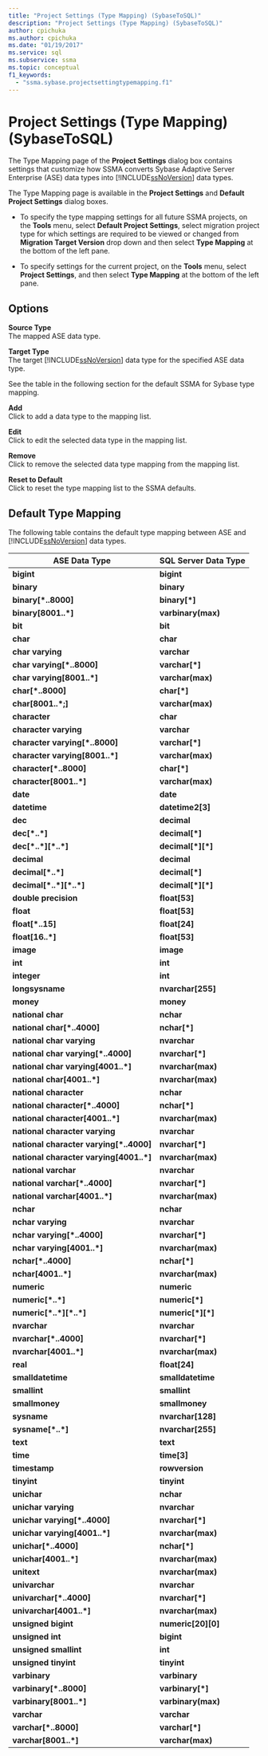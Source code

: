```yaml
---
title: "Project Settings (Type Mapping) (SybaseToSQL)"
description: "Project Settings (Type Mapping) (SybaseToSQL)"
author: cpichuka
ms.author: cpichuka
ms.date: "01/19/2017"
ms.service: sql
ms.subservice: ssma
ms.topic: conceptual
f1_keywords:
  - "ssma.sybase.projectsettingtypemapping.f1"
---
```

# Project Settings (Type Mapping) (SybaseToSQL)
The Type Mapping page of the **Project Settings** dialog box contains settings that customize how SSMA converts Sybase Adaptive Server Enterprise (ASE) data types into [!INCLUDE[ssNoVersion](../../includes/ssnoversion-md.md)] data types.  
  
The Type Mapping page is available in the **Project Settings** and **Default Project Settings** dialog boxes.  
  
-   To specify the type mapping settings for all future SSMA projects, on the **Tools** menu, select **Default Project Settings**, select migration project type for which settings are required to be viewed or changed from **Migration Target Version** drop down and then select **Type Mapping** at the bottom of the left pane.  
  
-   To specify settings for the current project, on the **Tools** menu, select **Project Settings**, and then select **Type Mapping** at the bottom of the left pane.  
  
## Options  
**Source Type**  
The mapped ASE data type.  
  
**Target Type**  
The target [!INCLUDE[ssNoVersion](../../includes/ssnoversion-md.md)] data type for the specified ASE data type.  
  
See the table in the following section for the default SSMA for Sybase type mapping.  
  
**Add**  
Click to add a data type to the mapping list.  
  
**Edit**  
Click to edit the selected data type in the mapping list.  
  
**Remove**  
Click to remove the selected data type mapping from the mapping list.  
  
**Reset to Default**  
Click to reset the type mapping list to the SSMA defaults.  
  
## Default Type Mapping  
The following table contains the default type mapping between ASE and [!INCLUDE[ssNoVersion](../../includes/ssnoversion-md.md)] data types.  
  
|ASE Data Type|SQL Server Data Type|  
|-----------------|------------------------|  
|**bigint**|**bigint**|  
|**binary**|**binary**|  
|**binary[\*..8000]**|**binary[\*]**|  
|**binary[8001..\*]**|**varbinary(max)**|  
|**bit**|**bit**|  
|**char**|**char**|  
|**char varying**|**varchar**|  
|**char varying[\*..8000]**|**varchar[\*]**|  
|**char varying[8001..\*]**|**varchar(max)**|  
|**char[\*..8000]**|**char[\*]**|  
|**char[8001..\*;]**|**varchar(max)**|  
|**character**|**char**|  
|**character varying**|**varchar**|  
|**character varying[\*..8000]**|**varchar[\*]**|  
|**character varying[8001..\*]**|**varchar(max)**|  
|**character[\*..8000]**|**char[\*]**|  
|**character[8001..\*]**|**varchar(max)**|  
|**date**|**date**|  
|**datetime**|**datetime2[3]**|  
|**dec**|**decimal**|  
|**dec[\*..\*]**|**decimal[\*]**|  
|**dec[\*..\*][\*..\*]**|**decimal[\*][\*]**|  
|**decimal**|**decimal**|  
|**decimal[\*..\*]**|**decimal[\*]**|  
|**decimal[\*..\*][\*..\*]**|**decimal[\*][\*]**|  
|**double precision**|**float[53]**|  
|**float**|**float[53]**|  
|**float[\*..15]**|**float[24]**|  
|**float[16..\*]**|**float[53]**|  
|**image**|**image**|  
|**int**|**int**|  
|**integer**|**int**|  
|**longsysname**|**nvarchar[255]**|  
|**money**|**money**|  
|**national char**|**nchar**|  
|**national char[\*..4000]**|**nchar[\*]**|  
|**national char varying**|**nvarchar**|  
|**national char varying[\*..4000]**|**nvarchar[\*]**|  
|**national char varying[4001..\*]**|**nvarchar(max)**|  
|**national char[4001..\*]**|**nvarchar(max)**|  
|**national character**|**nchar**|  
|**national character[\*..4000]**|**nchar[\*]**|  
|**national character[4001..\*]**|**nvarchar(max)**|  
|**national character varying**|**nvarchar**|  
|**national character varying[\*..4000]**|**nvarchar[\*]**|  
|**national character varying[4001..\*]**|**nvarchar(max)**|  
|**national varchar**|**nvarchar**|  
|**national varchar[\*..4000]**|**nvarchar[\*]**|  
|**national varchar[4001..\*]**|**nvarchar(max)**|  
|**nchar**|**nchar**|  
|**nchar varying**|**nvarchar**|  
|**nchar varying[\*..4000]**|**nvarchar[\*]**|  
|**nchar varying[4001..\*]**|**nvarchar(max)**|  
|**nchar[\*..4000]**|**nchar[\*]**|  
|**nchar[4001..\*]**|**nvarchar(max)**|  
|**numeric**|**numeric**|  
|**numeric[\*..\*]**|**numeric[\*]**|  
|**numeric[\*..\*][\*..\*]**|**numeric[\*][\*]**|  
|**nvarchar**|**nvarchar**|  
|**nvarchar[\*..4000]**|**nvarchar[\*]**|  
|**nvarchar[4001..\*]**|**nvarchar(max)**|  
|**real**|**float[24]**|  
|**smalldatetime**|**smalldatetime**|  
|**smallint**|**smallint**|  
|**smallmoney**|**smallmoney**|  
|**sysname**|**nvarchar[128]**|  
|**sysname[\*..\*]**|**nvarchar[255]**|  
|**text**|**text**|  
|**time**|**time[3]**|  
|**timestamp**|**rowversion**|  
|**tinyint**|**tinyint**|  
|**unichar**|**nchar**|  
|**unichar varying**|**nvarchar**|  
|**unichar varying[\*..4000]**|**nvarchar[\*]**|  
|**unichar varying[4001..\*]**|**nvarchar(max)**|  
|**unichar[\*..4000]**|**nchar[\*]**|  
|**unichar[4001..\*]**|**nvarchar(max)**|  
|**unitext**|**nvarchar(max)**|  
|**univarchar**|**nvarchar**|  
|**univarchar[\*..4000]**|**nvarchar[\*]**|  
|**univarchar[4001..\*]**|**nvarchar(max)**|  
|**unsigned bigint**|**numeric[20][0]**|  
|**unsigned int**|**bigint**|  
|**unsigned smallint**|**int**|  
|**unsigned tinyint**|**tinyint**|  
|**varbinary**|**varbinary**|  
|**varbinary[\*..8000]**|**varbinary[\*]**|  
|**varbinary[8001..\*]**|**varbinary(max)**|  
|**varchar**|**varchar**|  
|**varchar[\*..8000]**|**varchar[\*]**|  
|**varchar[8001..\*]**|**varchar(max)**|  
  
